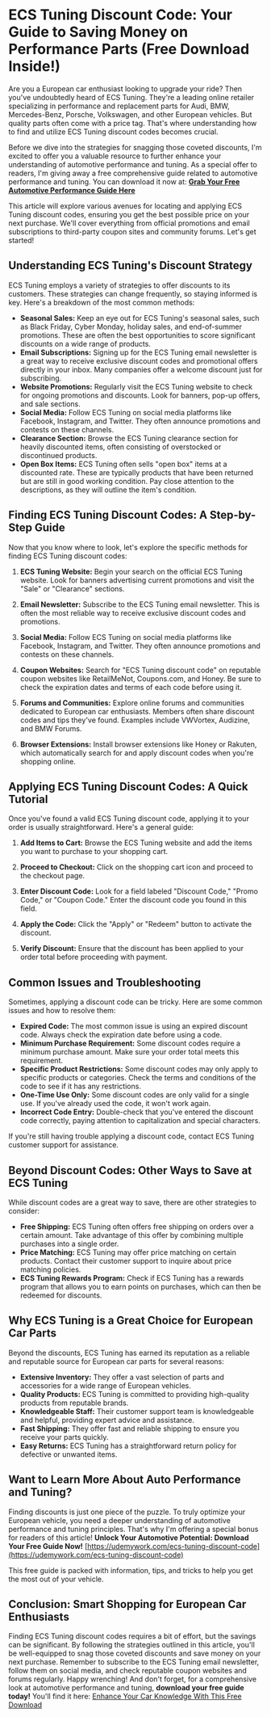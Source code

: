 # ECS Tuning Discount Code: Your Guide to Saving Money on Performance Parts (Free Download Inside!)

Are you a European car enthusiast looking to upgrade your ride? Then you've undoubtedly heard of ECS Tuning. They're a leading online retailer specializing in performance and replacement parts for Audi, BMW, Mercedes-Benz, Porsche, Volkswagen, and other European vehicles. But quality parts often come with a price tag. That's where understanding how to find and utilize ECS Tuning discount codes becomes crucial.

Before we dive into the strategies for snagging those coveted discounts, I'm excited to offer you a valuable resource to further enhance your understanding of automotive performance and tuning.  As a special offer to readers, I'm giving away a free comprehensive guide related to automotive performance and tuning. You can download it now at: [**Grab Your Free Automotive Performance Guide Here**](https://udemywork.com/ecs-tuning-discount-code)

This article will explore various avenues for locating and applying ECS Tuning discount codes, ensuring you get the best possible price on your next purchase. We'll cover everything from official promotions and email subscriptions to third-party coupon sites and community forums. Let's get started!

## Understanding ECS Tuning's Discount Strategy

ECS Tuning employs a variety of strategies to offer discounts to its customers. These strategies can change frequently, so staying informed is key. Here's a breakdown of the most common methods:

*   **Seasonal Sales:** Keep an eye out for ECS Tuning's seasonal sales, such as Black Friday, Cyber Monday, holiday sales, and end-of-summer promotions. These are often the best opportunities to score significant discounts on a wide range of products.
*   **Email Subscriptions:** Signing up for the ECS Tuning email newsletter is a great way to receive exclusive discount codes and promotional offers directly in your inbox. Many companies offer a welcome discount just for subscribing.
*   **Website Promotions:** Regularly visit the ECS Tuning website to check for ongoing promotions and discounts. Look for banners, pop-up offers, and sale sections.
*   **Social Media:** Follow ECS Tuning on social media platforms like Facebook, Instagram, and Twitter. They often announce promotions and contests on these channels.
*   **Clearance Section:** Browse the ECS Tuning clearance section for heavily discounted items, often consisting of overstocked or discontinued products.
*   **Open Box Items:**  ECS Tuning often sells "open box" items at a discounted rate. These are typically products that have been returned but are still in good working condition. Pay close attention to the descriptions, as they will outline the item's condition.

## Finding ECS Tuning Discount Codes: A Step-by-Step Guide

Now that you know where to look, let's explore the specific methods for finding ECS Tuning discount codes:

1.  **ECS Tuning Website:** Begin your search on the official ECS Tuning website. Look for banners advertising current promotions and visit the "Sale" or "Clearance" sections.

2.  **Email Newsletter:** Subscribe to the ECS Tuning email newsletter. This is often the most reliable way to receive exclusive discount codes and promotions.

3.  **Social Media:** Follow ECS Tuning on social media platforms like Facebook, Instagram, and Twitter. They often announce promotions and contests on these channels.

4.  **Coupon Websites:** Search for "ECS Tuning discount code" on reputable coupon websites like RetailMeNot, Coupons.com, and Honey. Be sure to check the expiration dates and terms of each code before using it.

5.  **Forums and Communities:** Explore online forums and communities dedicated to European car enthusiasts. Members often share discount codes and tips they've found. Examples include VWVortex, Audizine, and BMW Forums.

6.  **Browser Extensions:** Install browser extensions like Honey or Rakuten, which automatically search for and apply discount codes when you're shopping online.

## Applying ECS Tuning Discount Codes: A Quick Tutorial

Once you've found a valid ECS Tuning discount code, applying it to your order is usually straightforward. Here's a general guide:

1.  **Add Items to Cart:** Browse the ECS Tuning website and add the items you want to purchase to your shopping cart.

2.  **Proceed to Checkout:** Click on the shopping cart icon and proceed to the checkout page.

3.  **Enter Discount Code:** Look for a field labeled "Discount Code," "Promo Code," or "Coupon Code." Enter the discount code you found in this field.

4.  **Apply the Code:** Click the "Apply" or "Redeem" button to activate the discount.

5.  **Verify Discount:** Ensure that the discount has been applied to your order total before proceeding with payment.

## Common Issues and Troubleshooting

Sometimes, applying a discount code can be tricky. Here are some common issues and how to resolve them:

*   **Expired Code:** The most common issue is using an expired discount code. Always check the expiration date before using a code.
*   **Minimum Purchase Requirement:** Some discount codes require a minimum purchase amount. Make sure your order total meets this requirement.
*   **Specific Product Restrictions:** Some discount codes may only apply to specific products or categories. Check the terms and conditions of the code to see if it has any restrictions.
*   **One-Time Use Only:** Some discount codes are only valid for a single use. If you've already used the code, it won't work again.
*   **Incorrect Code Entry:** Double-check that you've entered the discount code correctly, paying attention to capitalization and special characters.

If you're still having trouble applying a discount code, contact ECS Tuning customer support for assistance.

## Beyond Discount Codes: Other Ways to Save at ECS Tuning

While discount codes are a great way to save, there are other strategies to consider:

*   **Free Shipping:** ECS Tuning often offers free shipping on orders over a certain amount. Take advantage of this offer by combining multiple purchases into a single order.
*   **Price Matching:** ECS Tuning may offer price matching on certain products. Contact their customer support to inquire about price matching policies.
*   **ECS Tuning Rewards Program:** Check if ECS Tuning has a rewards program that allows you to earn points on purchases, which can then be redeemed for discounts.

## Why ECS Tuning is a Great Choice for European Car Parts

Beyond the discounts, ECS Tuning has earned its reputation as a reliable and reputable source for European car parts for several reasons:

*   **Extensive Inventory:** They offer a vast selection of parts and accessories for a wide range of European vehicles.
*   **Quality Products:** ECS Tuning is committed to providing high-quality products from reputable brands.
*   **Knowledgeable Staff:** Their customer support team is knowledgeable and helpful, providing expert advice and assistance.
*   **Fast Shipping:** They offer fast and reliable shipping to ensure you receive your parts quickly.
*   **Easy Returns:**  ECS Tuning has a straightforward return policy for defective or unwanted items.

##  Want to Learn More About Auto Performance and Tuning?

Finding discounts is just one piece of the puzzle. To truly optimize your European vehicle, you need a deeper understanding of automotive performance and tuning principles. That's why I'm offering a special bonus for readers of this article!  **Unlock Your Automotive Potential: Download Your Free Guide Now!** [https://udemywork.com/ecs-tuning-discount-code](https://udemywork.com/ecs-tuning-discount-code)

This free guide is packed with information, tips, and tricks to help you get the most out of your vehicle.

## Conclusion: Smart Shopping for European Car Enthusiasts

Finding ECS Tuning discount codes requires a bit of effort, but the savings can be significant. By following the strategies outlined in this article, you'll be well-equipped to snag those coveted discounts and save money on your next purchase. Remember to subscribe to the ECS Tuning email newsletter, follow them on social media, and check reputable coupon websites and forums regularly. Happy wrenching! And don't forget, for a comprehensive look at automotive performance and tuning, **download your free guide today!** You'll find it here: [Enhance Your Car Knowledge With This Free Download](https://udemywork.com/ecs-tuning-discount-code)
